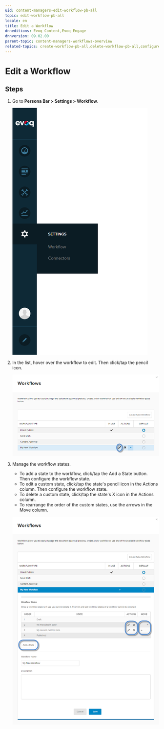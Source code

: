 ```yaml
---
uid: content-managers-edit-workflow-pb-all
topic: edit-workflow-pb-all
locale: en
title: Edit a Workflow
dnneditions: Evoq Content,Evoq Engage
dnnversion: 09.02.00
parent-topic: content-managers-workflows-overview
related-topics: create-workflow-pb-all,delete-workflow-pb-all,configure-workflow-state-pb-all
---
```


# Edit a Workflow

## Steps

1.  Go to **Persona Bar \> Settings \> Workflow**.
    
    ![Persona Bar > Settings > Workflow](/images/scr-pbar-cmg-Settings-E91.png)
    
2.  In the list, hover over the workflow to edit. Then click/tap the pencil icon.
    
      
    
    ![Pencil icon to edit the workflow](/images/scr-pb-Workflows-icons-pencil.png)
    
      
    
3.  Manage the workflow states.
    
    *   To add a state to the workflow, click/tap the Add a State button. Then configure the workflow state.
    *   To edit a custom state, click/tap the state's pencil icon in the Actions column. Then configure the workflow state.
    *   To delete a custom state, click/tap the state's X icon in the Actions column.
    *   To rearrange the order of the custom states, use the arrows in the Move column.
    
      
    
    ![Workflow editing form](/images/scr-pb-Workflows-EditWorkflow.png)
